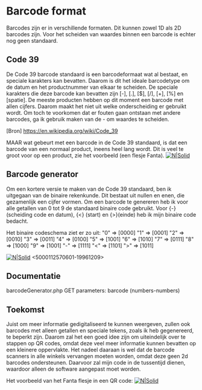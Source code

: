 # Barcode format

Barcodes zijn er in verschillende formaten. Dit kunnen zowel 1D als 2D barcodes zijn. Voor het scheiden van waardes binnen een barcode is echter nog geen standaard. 

## Code 39
De Code 39 barcode standaard is een barcodeformaat wat al bestaat, en speciale karakters kan bevatten. Daarom is dit het ideale barcodetype om de datum en het productnummer van elkaar te scheiden. De speciale karakters die deze barcode kan bevatten zijn [-], [.], [$], [/], [+], [%] en [spatie].
De meeste producten hebben op dit moment een barcode met allen cijfers. Daarom maakt het niet uit welke onderscheiding er gebruikt wordt. Om toch te voorkomen dat er fouten gaan ontstaan met andere barcodes, ga ik gebruik maken van de - om waardes te scheiden.

[Bron] https://en.wikipedia.org/wiki/Code_39

MAAR wat gebeurt met een barcode in de Code 39 standaard, is dat een barcode van een normaal product, ineens heel lang wordt. Dit is veel te groot voor op een product, zie het voorbeeld (een flesje Fanta).
[![N|Solid](http://www.barcodes4.me/barcode/c39/5000112570601-20170418.png?width=400&height=100)](http://www.barcodes4.me/barcode/c39/5000112570601-20170418.png?width=400&height=100)

## Barcode generator
Om een kortere versie te maken van de Code 39 standaard, ben ik uitgegaan van de binaire rekenkunde. Dit bestaat uit nullen en enen, die gezamenlijk een cijfer vormen. 
Om een barcode te genereren heb ik voor alle getallen van 0 tot 9 de standaard binaire code gebruikt. Voor {-} (scheiding code en datum), {<} (start) en {>}(einde) heb ik mijn binaire code bedacht.

Het binaire codeschema ziet er zo uit:
"0" => [0000]
"1" => [0001]
"2" => [0010]
"3" => [0011]
"4" => [0100]
"5" => [1001]
"6" => [1010]
"7" => [0111]
"8" => [1000]
"9" => [1001]
"-" => [1111]
"<" => [1101]
">" => [1011]

[![N|Solid](http://image.prntscr.com/image/2d540c286a284667bb2505ded74b9547.png)](http://image.prntscr.com/image/2d540c286a284667bb2505ded74b9547.png)
<5000112570601-19961209>

## Documentatie
barcodeGenerator.php
GET
parameters: barcode (numbers-numbers)

## Toekomst
Juist om meer informatie gedigitaliseerd te kunnen weergeven, zullen ook barcodes met alleen getallen en speciale tekens, zoals ik heb gegenereerd, te beperkt zijn. Daarom zal het een goed idee zijn om uiteindelijk over te stappen op QR codes, omdat deze veel meer informatie kunnen bevatten op een kleinere oppervlakte. Het nadeel daaraan is wel dat de barcode scanners in alle winkels vervangen moeten worden, omdat deze geen 2d barcodes ondersteunen. Daarvoor zal mijn code in de tussentijd dienen, waardoor alleen de software aangepast moet worden.

Het voorbeeld van het Fanta flesje in een QR code:
[![N|Solid](http://barcodes4.me/barcode/qr/barcode.png?value=5000112570601-19961209)](http://barcodes4.me/barcode/qr/barcode.png?value=5000112570601-19961209)

